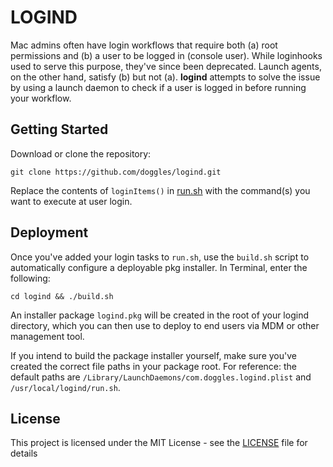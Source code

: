 # LOGIND

Mac admins often have login workflows that require both (a) root permissions and (b) a user to be logged in (console user). While loginhooks used to serve this purpose, they've since been deprecated. Launch agents, on the other hand, satisfy (b) but not (a). **logind** attempts to solve the issue by using a launch daemon to check if a user is logged in before running your workflow.

## Getting Started

Download or clone the repository:

```
git clone https://github.com/doggles/logind.git
```

Replace the contents of `loginItems()` in [run.sh](run.sh) with the command(s) you want to execute at user login.

## Deployment

Once you've added your login tasks to `run.sh`, use the `build.sh` script to automatically configure a deployable pkg installer. In Terminal, enter the following:

```
cd logind && ./build.sh
```

An installer package `logind.pkg` will be created in the root of your logind directory, which you can then use to deploy to end users via MDM or other management tool.

If you intend to build the package installer yourself, make sure you've created the correct file paths in your package root. For reference: the default paths are `/Library/LaunchDaemons/com.doggles.logind.plist` and `/usr/local/logind/run.sh`.

## License

This project is licensed under the MIT License - see the [LICENSE](LICENSE) file for details



